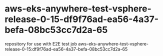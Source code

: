 # aws-eks-anywhere-test-vsphere-release-0-15-df9f76ad-ea56-4a37-befa-08bc53cc7d2a-65
repository for use with E2E test job aws-eks-anywhere-test-vsphere-release-0-15:df9f76ad-ea56-4a37-befa-08bc53cc7d2a-65
